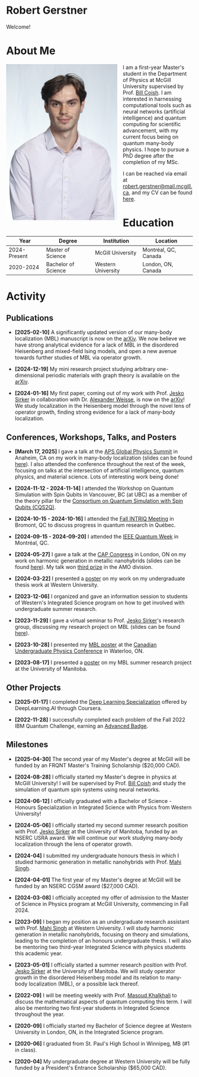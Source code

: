# Robert Gerstner

Welcome!

# About Me

<img src="./home_media/headshot1.jpg" alt="Headshot1" style="height:420px; width:300px; float:left; margin-right:15px;margin-bottom:15px;"> 

I am a first-year Master's student in the Department of Physics at McGill University supervised by Prof. [Bill Coish](https://www.physics.mcgill.ca/~coish/). I am interested in harnessing computational tools such as neural networks (artificial intelligence) and quantum computing for scientific advancement, with my current focus being on quantum many-body physics. I hope to pursue a PhD degree after the completion of my MSc.

I can be reached via email at [robert.gerstner@mail.mcgill.ca](mailto:robert.gerstner@mail.mcgill.ca), and my CV can be found [here](./home_media/CV_Apr_2025.pdf).

# Education

| Year           | Degree               | Institution         | Location              |
|----------------|----------------------|---------------------|-----------------------|
| 2024-Present   | Master of Science    | McGill University   | Montréal, QC, Canada  |
| 2020-2024      | Bachelor of Science  | Western University  | London, ON, Canada    |

# Activity

## Publications

- **[2025-02-10]** A significantly updated version of our many-body localization (MBL) manuscript is now on the [arXiv](https://arxiv.org/abs/2401.08031). We now believe we have strong analytical evidence for a lack of MBL in the disordered Heisenberg and mixed-field Ising models, and open a new avenue towards further studies of MBL via operator growth.

- **[2024-12-19]** My mini research project studying arbitrary one-dimensional periodic materials with graph theory is available on the [arXiv](https://arxiv.org/abs/2412.15107).

- **[2024-01-16]** My first paper, coming out of my work with Prof. [Jesko Sirker](http://drop.physics.umanitoba.ca/~jsirker/Dokuwiki/doku.php?id=home) in collaboration with Dr. [Alexander Weisse](https://people.mpim-bonn.mpg.de/weisse/), is now on the [arXiv](https://arxiv.org/abs/2401.08031)! We study localization in the Heisenberg model through the novel lens of operator growth, finding strong evidence for a lack of many-body localization.

## Conferences, Workshops, Talks, and Posters

- **[March 17, 2025]** I gave a talk at the [APS Global Physics Summit](https://summit.aps.org/) in Anaheim, CA on my work in many-body localization (slides can be found [here](./home_media/APS_slides_2025.pdf)). I also attended the conference throughout the rest of the week, focusing on talks at the intersection of artificial intelligence, quantum physics, and material science. Lots of interesting work being done!

- **[2024-11-12 - 2024-11-14]** I attended the Workshop on Quantum Simulation with Spin Qubits in Vancouver, BC (at UBC) as a member of the theory pillar for the [Consortium on Quantum Simulation with Spin Qubits (CQS2Q)](https://www.nserc-crsng.gc.ca/ase-oro/Details-Detailles_eng.asp?id=751954).

- **[2024-10-15 - 2024-10-16]** I attended the [Fall INTRIQ Meeting](https://www.intriq.org/events/rencontre-automnale-2024-de-lintriq) in Bromont, QC to discuss progress in quantum research in Québec.

- **[2024-09-15 - 2024-09-20]** I attended the [IEEE Quantum Week](https://qce.quantum.ieee.org/2024/) in Montréal, QC.

- **[2024-05-27]** I gave a talk at the [CAP Congress](https://cap.ca/congress-conference/past-congress/2024-cap-congress/) in London, ON on my work on harmonic generation in metallic nanohybrids (slides can be found [here](./home_media/CAP_slides_2024.pdf)). My talk won [third prize](./home_media/CAP_certificate_2024.pdf) in the AMO division.

- **[2024-03-22]** I presented a [poster](./home_media/undergrad_thesis_poster.pdf) on my work on my undergraduate thesis work at Western University.

- **[2023-12-06]** I organized and gave an information session to students of Western's Integrated Science program on how to get involved with undergraduate summer research.

- **[2023-11-29]** I gave a virtual seminar to Prof. [Jesko Sirker](http://drop.physics.umanitoba.ca/~jsirker/Dokuwiki/doku.php?id=home)'s research group, discussing my research project on MBL (slides can be found [here](./home_media/MBL_talk_2023.pdf)).

- **[2023-10-28]** I presented my [MBL poster](./home_media/MBL_poster_2023.pdf) at the [Canadian Undergraduate Physics Conference](https://cap.ca/congress-conference/cupc/) in Waterloo, ON.

- **[2023-08-17]** I presented a [poster](./home_media/MBL_poster_2023.pdf) on my MBL summer research project at the University of Manitoba.

## Other Projects

- **[2025-01-17]** I completed the [Deep Learning Specialization](https://www.coursera.org/account/accomplishments/specialization/XYUQHJB8WBLT) offered by DeepLearning.AI through Coursera.

- **[2022-11-28]** I successfully completed each problem of the Fall 2022 IBM Quantum Challenge, earning an [Advanced Badge](https://www.credly.com/badges/cfbd99aa-2bab-44b7-bdba-4e430ff478e6/linked_in_profile).

## Milestones

- **[2025-04-30]** The second year of my Master's degree at McGill will be funded by an FRQNT Master's Training Scholarship ($20,000 CAD).

- **[2024-08-28]** I officially started my Master's degree in physics at McGill University! I will be supervised by Prof. [Bill Coish](https://www.physics.mcgill) and study the simulation of quantum spin systems using neural networks.

- **[2024-06-12]** I officially graduated with a Bachelor of Science - Honours Specialization in Integrated Science with Physics from Western University!

- **[2024-05-06]** I officially started my second summer research position with Prof. [Jesko Sirker](http://drop.physics.umanitoba.ca/~jsirker/Dokuwiki/doku.php?id=home) at the University of Manitoba, funded by an NSERC USRA award. We will continue our work studying many-body localization through the lens of operator growth.

- **[2024-04]** I submitted my undergraduate honours thesis in which I studied harmonic generation in metallic nanohybrids with Prof. [Mahi Singh](https://physics.uwo.ca/~msingh/).

- **[2024-04-01]** The first year of my Master's degree at McGill will be funded by an NSERC CGSM award ($27,000 CAD).

- **[2024-03-08]** I officially accepted my offer of admission to the Master of Science in Physics program at McGill University, commencing in Fall 2024.

- **[2023-09]** I began my position as an undergraduate research assistant with Prof. [Mahi Singh](https://physics.uwo.ca/~msingh/) at Western University. I will study harmonic generation in metallic nanohybrids, focusing on theory and simulations, leading to the completion of an honours undergraduate thesis. I will also be mentoring two third-year Integrated Science with physics students this academic year.

- **[2023-05-01]** I officially started a summer research position with Prof. [Jesko Sirker](http://drop.physics.umanitoba.ca/~jsirker/Dokuwiki/doku.php?id=home) at the University of Manitoba. We will study operator growth in the disordered Heisenberg model and its relation to many-body localization (MBL), or a possible lack thereof.

- **[2022-09]** I will be meeting weekly with Prof. [Masoud Khalkhali](https://www.math.uwo.ca/faculty/khalkhali/) to discuss the mathematical aspects of quantum computing this term. I will also be mentoring two first-year students in Integrated Science throughout the year.

- **[2020-09]** I officially started my Bachelor of Science degree at Western University in London, ON, in the Integrated Science program.

- **[2020-06]** I graduated from St. Paul's High School in Winnipeg, MB (#1 in class).

- **[2020-04]** My undergraduate degree at Western University will be fully funded by a President's Entrance Scholarship ($65,000 CAD).